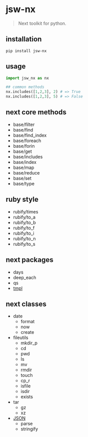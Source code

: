 # jsw-nx
> Next toolkit for python.

## installation
```shell
pip install jsw-nx
```

## usage
```python
import jsw_nx as nx

## common methods
nx.includes([1,2,3], 2) # => True
nx.includes([1,2,3], 5) # => False
```

## next core methods
- base/filter
- base/find
- base/find_index
- base/foreach
- base/forin
- base/get
- base/includes
- base/index
- base/map
- base/reduce
- base/set
- base/type

## ruby style
- rubify/times
- rubify/to_a
- rubify/to_b
- rubify/to_f
- rubify/to_i
- rubify/to_n
- rubify/to_s

## next packages
- days
- deep_each
- qs
- [tmpl](https://js.work/posts/34ef06b7870ec)

## next classes
+ date
  - format 
  - now 
  - create
+ fileutils
  - mkdir_p
  - cd
  - pwd
  - ls
  - mv
  - rmdir
  - touch
  - cp_r
  - isfile
  - isdir
  - exists
+ tar
  - gz
  - xz
+ [JSON](https://js.work/posts/3dc24683e53c4)
  - parse
  - stringify